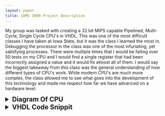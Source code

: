 ```yaml
---
layout: paper
title: COMS 3090 Project Description
---
```


My group was tasked with creating a 32 bit MIPS capable Pipelined, Multi-Cycle, Single Cycle CPU's in VHDL. This was
one of the most difficult classes I have taken at Iowa State, but it was the class I learned the most in. Debugging
the processor in the class was one of the most infuriating, yet satisfying processes. There were multiple times that
I would be failing over 50 tests on my CPU and I would find a single register that had been incorrectly assigned a value
and it would fix almost all of them. 
I would say the biggest takeaway from this class was the general understanding of how different types of CPU's work.
While modern CPU's are much more complex, the class allowed me to see what goes into the development of this technology 
and made me respect how far we have advanced on a hardware level.

<details>
    <summary style="font-size:1.5em; font-weight:bold;">Diagram Of CPU</summary>
    <img src="/assets/309Project/SupperSolverPicture.png" alt="Picture of SupperSolver Homescreen" style="max-width:33%; height:auto;">
</details>

<details>
    <summary style="font-size:1.5em; font-weight:bold;">VHDL Code Snippit</summary>
    <p>
    This is descriptive text
    </p>
    <pre style="background-color:#2d2d2d;color:#c678dd;padding:10px;border-radius:5px;overflow-x:auto;font-family:monospace;">    
insert code here {}
    </pre>
</details>


    
